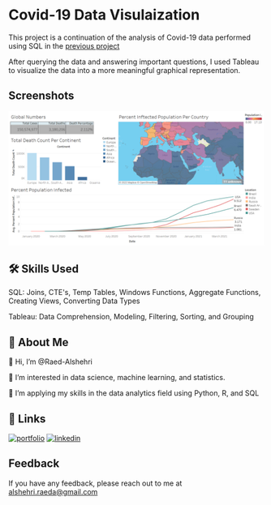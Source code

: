 
# Covid-19 Data Visulaization

 This project is a continuation of the analysis of Covid-19 data performed using SQL in the [previous project](https://github.com/Raed-Alshehri/ProjectsPortfolio/tree/main/Covid19%20Data%20Exploration)
 
 After querying the data and answering important questions, I used Tableau to visualize the data into a more meaningful graphical representation.



## Screenshots

![App Screenshot](https://raw.githubusercontent.com/Raed-Alshehri/ProjectsPortfolio/main/Covid19%20Data%20Visulaization/Dashboard.png)


## 🛠 Skills Used
SQL: Joins, CTE's, Temp Tables, Windows Functions, Aggregate Functions, Creating Views, Converting Data Types

Tableau: Data Comprehension, Modeling, Filtering, Sorting, and Grouping

## 🚀 About Me
👋 Hi, I’m @Raed-Alshehri

👀 I’m interested in data science, machine learning, and statistics.

🌱 I’m applying my skills in the data analytics field using Python, R, and SQL


## 🔗 Links
[![portfolio](https://img.shields.io/badge/my_portfolio-000?style=for-the-badge&logo=ko-fi&logoColor=white)](https://raed-alshehri.github.io/RaedAlshehri.github.io/)
[![linkedin](https://img.shields.io/badge/linkedin-0A66C2?style=for-the-badge&logo=linkedin&logoColor=white)](https://www.linkedin.com/in/raedalshehri/)


## Feedback

If you have any feedback, please reach out to me at alshehri.raeda@gmail.com

